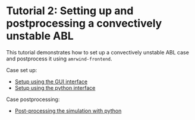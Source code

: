 # Tutorial 2: Setting up and postprocessing a convectively unstable ABL

This tutorial demonstrates how to set up a convectively unstable ABL
case and postprocess it using `amrwind-frontend`.

Case set up: 
- [Setup using the GUI interface](tutorial2guisetup.md)
- [Setup using the python interface](tutorial2setup.md)

Case postprocessing: 
- [Post-processing the simulation with python](tutorial2_PostprocessABL.ipynb)
